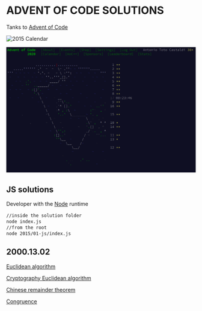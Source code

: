 ADVENT OF CODE SOLUTIONS
========================

Tanks to [Advent of Code](https://adventofcode.com/)


![2015 Calendar](./2015.01-1-calendar.png?&raw=true "2015 Calendar")

![2020 Calendar](./2020.16.2-calendar.png?&raw=true "2020 Calendar")

## JS solutions

Developer with the [Node](https://nodejs.org/en/) runtime 

```console
//inside the solution folder
node index.js
//from the root
node 2015/01-js/index.js
```

## 2000.13.02

[Euclidean algorithm](https://en.wikipedia.org/wiki/Euclidean_algorithm)

[Cryptography Euclidean algorithm](https://www.khanacademy.org/computing/computer-science/cryptography/modarithmetic/a/the-euclidean-algorithm)

[Chinese remainder theorem](https://en.wikipedia.org/wiki/Chinese_remainder_theorem)

[Congruence](https://en.wikipedia.org/wiki/Modular_arithmetic#Congruence)
